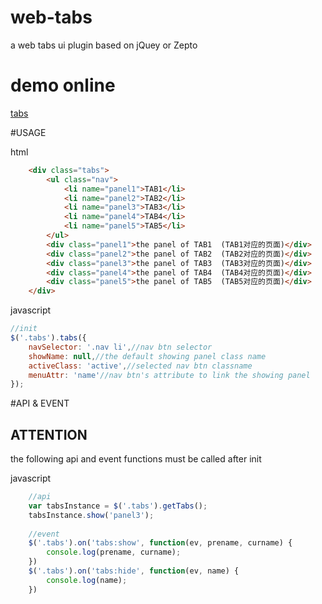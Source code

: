# web-tabs
a web tabs ui plugin based on jQuey or Zepto

# demo online
[tabs](http://dannyliou.github.io/demos/tabs/tabs.html)

#USAGE

html
```html
    <div class="tabs">
        <ul class="nav">
            <li name="panel1">TAB1</li>
            <li name="panel2">TAB2</li>
            <li name="panel3">TAB3</li>
            <li name="panel4">TAB4</li>
            <li name="panel5">TAB5</li>
        </ul>
        <div class="panel1">the panel of TAB1  (TAB1对应的页面)</div>
        <div class="panel2">the panel of TAB2  (TAB2对应的页面)</div>
        <div class="panel3">the panel of TAB3  (TAB3对应的页面)</div>
        <div class="panel4">the panel of TAB4  (TAB4对应的页面)</div>
        <div class="panel5">the panel of TAB5  (TAB5对应的页面)</div>
    </div>
```
javascript
```javascript
//init
$('.tabs').tabs({
    navSelector: '.nav li',//nav btn selector
    showName: null,//the default showing panel class name
    activeClass: 'active',//selected nav btn classname
    menuAttr: 'name'//nav btn's attribute to link the showing panel
});
```

#API & EVENT

## ATTENTION
the following api and event functions must be called after init 

javascript
```javascript
    //api
    var tabsInstance = $('.tabs').getTabs();
    tabsInstance.show('panel3');
    
    //event
    $('.tabs').on('tabs:show', function(ev, prename, curname) {
        console.log(prename, curname);
    })
    $('.tabs').on('tabs:hide', function(ev, name) {
        console.log(name);
    })
```
